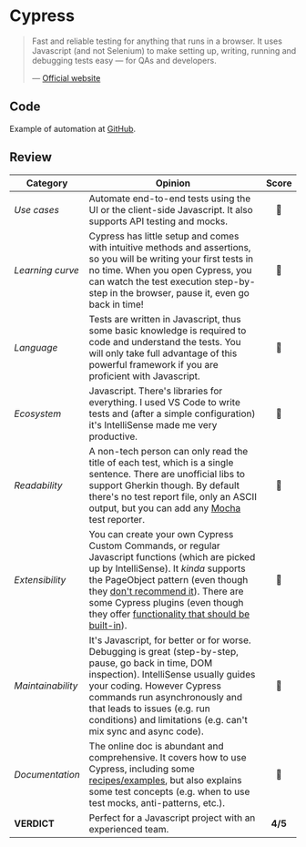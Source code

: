 # Cypress

> Fast and reliable testing for anything that runs in a browser. It uses Javascript (and not Selenium) to make setting up, writing, running and debugging tests easy — for QAs and developers.
>
> — [Official website](https://www.cypress.io/how-it-works/)

## Code

Example of automation at [GitHub](https://github.com/dialex/start-testing/tree/master/code/framework/cypress).

## Review

| Category | Opinion | Score |
| -------- | ------- | :---: |
| _Use cases_        | Automate end-to-end tests using the UI or the client-side Javascript. It also supports API testing and mocks. | 🥇 |
| _Learning curve_   | Cypress has little setup and comes with intuitive methods and assertions, so you will be writing your first tests in no time. When you open Cypress, you can watch the test execution step-by-step in the browser, pause it, even go back in time! | 🥇 |
| _Language_         | Tests are written in Javascript, thus some basic knowledge is required to code and understand the tests. You will only take full advantage of this powerful framework if you are proficient with Javascript. | 🥈 |
| _Ecosystem_        | Javascript. There's libraries for everything. I used VS Code to write tests and (after a simple configuration) it's IntelliSense made me very productive. | 🥇 |
| _Readability_      | A non-tech person can only read the title of each test, which is a single sentence. There are unofficial libs to support Gherkin though. By default there's no test report file, only an ASCII output, but you can add any [Mocha](https://docs.cypress.io/guides/tooling/reporters.html#Custom-Reporters) test reporter. | 🥈 |
| _Extensibility_    | You can create your own Cypress Custom Commands, or regular Javascript functions (which are picked up by IntelliSense). It *kinda* supports the PageObject pattern (even though they [don't recommend it](https://docs.cypress.io/faq/questions/using-cypress-faq.html#Can-I-use-the-Page-Object-pattern)). There are some Cypress plugins (even though they offer [functionality that should be built-in](https://github.com/cypress-io/cypress/issues/1865#issuecomment-484897559)). | 🥈 |
| _Maintainability_  | It's Javascript, for better or for worse. Debugging is great (step-by-step, pause, go back in time, DOM inspection). IntelliSense usually guides your coding. However Cypress commands run asynchronously and that leads to issues (e.g. run conditions) and limitations (e.g. can't mix sync and async code). | 🥉 |
| _Documentation_    | The online doc is abundant and comprehensive. It covers how to use Cypress, including some [recipes/examples](https://github.com/cypress-io/cypress-example-recipes#application-actions), but also explains some test concepts (e.g. when to use test mocks, anti-patterns, etc.). | 🥇 |
| **VERDICT**        | Perfect for a Javascript project with an experienced team. | **4/5** |

